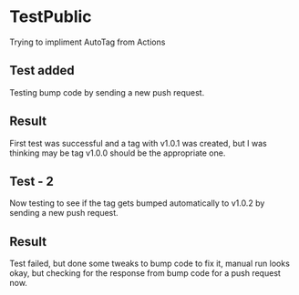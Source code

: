 # TestPublic

Trying to impliment AutoTag from Actions

## Test added

Testing bump code by sending a new push request.

## Result

First test was successful and a tag with v1.0.1 was created, but I was thinking may be tag v1.0.0 should be the appropriate one.

## Test - 2

Now testing to see if the tag gets bumped automatically to v1.0.2 by sending a new push request.

## Result

Test failed, but done some tweaks to bump code to fix it, manual run looks okay, but checking for the response from bump code for a push request now.